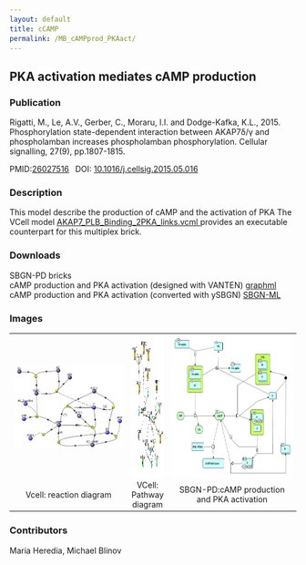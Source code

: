 ```yaml
---
layout: default
title: cCAMP
permalink: /MB_cAMPprod_PKAact/
---
```

## PKA activation mediates cAMP production

### Publication 

Rigatti, M., Le, A.V., Gerber, C., Moraru, I.I. and Dodge-Kafka, K.L., 2015. Phosphorylation state-dependent interaction between 
AKAP7δ/γ and phospholamban increases phospholamban phosphorylation. Cellular signalling, 27(9), pp.1807-1815.

 PMID:<a href="https://www.ncbi.nlm.nih.gov/pubmed/?term=26027516">26027516</a>&ensp; 
 DOI: <a href="https://doi.org/10.1016/j.cellsig.2015.05.016">10.1016/j.cellsig.2015.05.016</a><br />

### Description
This model describe the production of cAMP and the activation of PKA 
The VCell model <a href="/modelbricks/AKAP7_PLB_Binding_2PKA_links.vcml"> AKAP7_PLB_Binding_2PKA_links.vcml </a> provides an executable counterpart for this multiplex brick.

### Downloads 
SBGN-PD bricks <br/>
cAMP production and PKA activation (designed with VANTEN) <a href="/modelbricks/AKAP_SBGN_module1.graphml"> graphml</a><br/>
cAMP production and PKA activation (converted with ySBGN) <a href="/modelbricks/AKAP_SBGN_module1.sbgn"> SBGN-ML</a><br/>


### Images
 <table> 
 <tr>
  <td align="center" width="280"><a href="https://modelbricks.github.io/images/modelbricks/cCAMPprod_PKAact_Vcell. png"><img align="center" src="/images/modelbricks/cCAMPprod_PKAact_Vcell.png"/></a></td>
  <td align="center"><a href="https://modelbricks.github.io/images/modelbricks/cCAMPprod_PKAact_Vcell_pathway.png"><img align="center" src="/images/modelbricks/cCAMPprod_PKAact_Vcell_pathway.png" width="330" height="250"/></a></td>
 <td align="center" width="300"><a href="https://modelbricks.github.io/images/modelbricks/cCAMPprod_PKAact_SBGN.png"><img align="center" src="/images/modelbricks/cCAMPprod_PKAact_SBGN.png" height="250"/></a></td>
 </tr>
 <tr>
  <td align="center"> Vcell: reaction diagram</td>
   <td align="center"> VCell: Pathway diagram</td>
   <td align="center"> SBGN-PD:cAMP production and PKA activation</td>
   </tr>
 </table>
 

### Contributors
Maria Heredia, Michael Blinov
 
